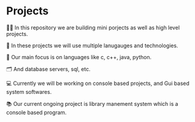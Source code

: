 # Projects
🧑‍💻 In this repository we are building mini porjects as well as high level projects.

📲 In these projects we will use multiple lanugauges and technologies.

📑 Our main focus is on languages like c, c++, java, python.

🗂️ And database servers, sql, etc.

💻 Currently we will be working on console based projects, and Gui based system softwares.

📚 Our current ongoing project is library manement system which is a console based program. 
